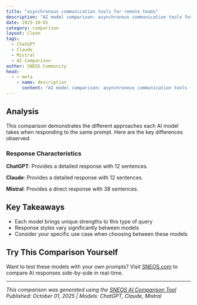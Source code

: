 ```yaml
---
title: "asynchronous communication tools for remote teams"
description: "AI model comparison: asynchronous communication tools for remote teams..."
date: 2025-10-01
category: comparison
layout: Clean
tags:
  - ChatGPT
  - Claude
  - Mistral
  - AI Comparison
author: SNEOS Community
head:
  - - meta
    - name: description
      content: "AI model comparison: asynchronous communication tools for remote teams..."
---
```


<ChatComparison
  title="asynchronous communication tools for remote teams"
  prompt="asynchronous communication tools for remote teams"
  :responses='{"ChatGPT": "Here are some popular asynchronous communication tools for remote teams:\n\n1. **Slack** \n - Features: Channels for topics/projects, direct messaging, file sharing, integrations with other tools \n - Use Case: Quick updates, discussions that don\u2019t require immediate response\n\n2. **Microsoft Teams** \n - Features: Channels, threaded conversations, file sharing, integration with Office 365 apps \n - Use Case: Collaboration for Microsoft-centric organizations\n\n3. **Trello** \n - Features: Boards, lists, and cards for project/task management with comment sections for communications \n - Use Case: Organizing tasks and discussions around project components\n\n4. **Asana** \n - Features: Task assignments, project tracking, comment threads on tasks \n - Use Case: Task and project management with communication focused on work items\n\n5. **Google Workspace (Docs, Sheets, Slides)** \n - Features: Real-time and asynchronous commenting, suggestions, collaborative editing \n - Use Case: Document collaboration with discussion embedded in files\n\n6. **Loom** \n - Features: Recording and sharing video messages or screen recordings \n - Use Case: Explaining ideas or walkthroughs without needing a live call\n\n7. **Notion** \n - Features: Collaborative documents, databases, comments, task management \n - Use Case: Knowledge base creation and team collaboration with asynchronous communication\n\n8. **Basecamp** \n - Features: Message boards, to-dos, schedules, document sharing \n - Use Case: All-in-one project management and team communication tool\n\n9. **Email** \n - Features: Traditional communication method, good for formal or detailed messages \n - Use Case: Longer communications that don\u2019t require immediate interaction\n\n10. **Discord** \n - Features: Channels, voice messages, thread conversations \n - Use Case: Informal team chats and topic-based asynchronous conversations\n\nChoosing the right tool depends on your team\u2019s specific needs, such as task management, documentation, quick messaging, or detailed discussions. Many teams combine several of these tools to cover different communication needs.", "Claude": "# Asynchronous Communication Tools for Remote Teams\n\n## **Messaging \u0026 Chat Platforms**\n- **Slack** - Channel-based messaging with threads, file sharing, and app integrations\n- **Microsoft Teams** - Integrated with Office 365, supports chat, channels, and file collaboration\n- **Discord** - Originally for gaming, now popular for team communication with voice/text channels\n- **Mattermost** - Open-source alternative to Slack with self-hosting options\n- **Rocket.Chat** - Customizable team chat platform with end-to-end encryption\n\n## **Project Management \u0026 Collaboration**\n- **Asana** - Task management with project timelines, comments, and team coordination\n- **Trello** - Kanban-style boards for visual project tracking\n- **Monday.com** - Customizable work management platform with timeline views\n- **Notion** - All-in-one workspace combining notes, tasks, databases, and wikis\n- **ClickUp** - Comprehensive project management with multiple view options\n\n## **Documentation \u0026 Knowledge Sharing**\n- **Confluence** - Team wiki and documentation platform by Atlassian\n- **GitBook** - Modern documentation platform for technical and non-technical content\n- **Slab** - Team knowledge base with modern interface\n- **Guru** - AI-powered knowledge management system\n- **Obsidian** - Note-taking with powerful linking capabilities (great for team knowledge graphs)\n\n## **Video Communication (Async Features)**\n- **Loom** - Screen recording for quick video messages and tutorials\n- **Vidyard** - Video messaging and screen recording for sales/marketing teams\n- **Bubble** - Short-form video messages for team updates\n- **Async Video Standups** via tools like **Geekbot** or **Range**\n\n## **Email \u0026 Long-form Communication**\n- **Gmail/Outlook** - Traditional email with improved organization features\n- **Front** - Shared inbox for team email management\n- **Missive** - Collaborative email with chat-like features\n- **Superhuman** - High-speed email client with advanced features\n\n## **File Sharing \u0026 Collaboration**\n- **Google Workspace** - Real-time document collaboration with comment systems\n- **Microsoft 365** - Office apps with co-authoring and async review features\n- **Dropbox Paper** - Simple document collaboration with clean interface\n- **Box** - Enterprise file sharing with workflow capabilities\n\n## **Feedback \u0026 Review Tools**\n- **Figma** - Design collaboration with commenting and version control\n- **Frame.io** - Video review and collaboration platform\n- **ReviewBoard** - Code review tool for development teams\n- **Notion** - Can be used for feedback collection and review processes\n\n## **Time Management \u0026 Status Updates**\n- **Geekbot** - Automated standups and check-ins via Slack\n- **Range** - Team check-ins and goal tracking\n- **Status Hero** - Daily/weekly status updates and team visibility\n- **Todoist** - Task management with team project sharing\n\n## **Integration \u0026 Automation**\n- **Zapier** - Connects different tools to automate workflows\n- **IFTTT** - Simple automation between apps and services\n- **Microsoft Power Automate** - Workflow automation for Office 365 ecosystem\n\n## **Best Practices for Async Communication:**\n\n1. **Set clear expectations** for response times\n2. **Use threading** to keep conversations organized\n3. **Write detailed, context-rich messages** to minimize back-and-forth\n4. **Leverage @mentions** strategically to avoid notification fatigue\n5. **Create shared documentation** for important decisions and processes\n6. **Use status indicators** to show availability and current focus\n7. **Record video messages** for complex explanations\n8. **Establish communication protocols** for different types of messages\n\nThe key is choosing tools that fit your team\u0027s workflow and integrating them effectively to create a seamless async communication experience.", "Mistral": "Asynchronous communication tools are essential for remote teams as they allow team members to communicate and collaborate at their own pace, without the need for immediate responses. Here are some popular asynchronous communication tools:\n\n1. **Email**:\n - **Gmail**: Widely used for both personal and professional communication.\n - **Outlook**: Popular in corporate environments, integrating well with Microsoft Office suite.\n\n2. **Project Management Tools**:\n - **Trello**: Uses boards, lists, and cards to organize tasks and projects.\n - **Asana**: Offers task management, project tracking, and team collaboration features.\n - **Jira**: Primarily used for software development, but can be adapted for other types of projects.\n - **Monday.com**: Provides a visual workspace for managing projects and tasks.\n\n3. **Collaboration Platforms**:\n - **Slack**: While primarily a synchronous tool, it has features like channels and threads that can be used asynchronously.\n - **Microsoft Teams**: Offers chat, file sharing, and integration with other Microsoft tools, making it useful for asynchronous communication.\n - **Basecamp**: Combines project management, team communication, and file sharing in one platform.\n\n4. **Document Collaboration**:\n - **Google Docs/Sheets/Slides**: Allows real-time collaboration and commenting, which can be used asynchronously.\n - **Microsoft Office 365**: Similar to Google Workspace, but with Microsoft\u0027s suite of tools.\n - **Notion**: An all-in-one workspace for notes, tasks, wikis, and databases.\n\n5. **Video Messaging**:\n - **Loom**: Allows users to record and share video messages, making it easier to communicate complex ideas asynchronously.\n - **Vidyard**: Another video messaging tool that integrates well with other platforms.\n\n6. **Forums and Discussion Boards**:\n - **Discourse**: An open-source discussion platform that can be used for team communication.\n - **Reddit**: While not typically used for team communication, it can be adapted for internal use.\n\n7. **Wikis and Knowledge Bases**:\n - **Confluence**: A collaboration wiki tool used to help change the way modern teams work.\n - **GitHub Wiki**: Useful for documentation and collaboration within software development teams.\n\n8. **Task and To-Do Lists**:\n - **Todoist**: A task management tool that allows for asynchronous updates and collaboration.\n - **Wunderlist**: Another task management tool that can be used asynchronously.\n\n9. **Instant Messaging with Asynchronous Features**:\n - **Twist**: Designed specifically for asynchronous communication, with threads and channels.\n - **Discord**: While primarily used for gaming, it has features that can be adapted for team communication.\n\n10. **Feedback and Review Tools**:\n - **InVision**: Allows for design collaboration and feedback, which can be done asynchronously.\n - **Figma**: A collaborative interface design tool that supports asynchronous feedback.\n\nThese tools help remote teams stay connected and productive, even when they are not working at the same time. The choice of tool often depends on the specific needs and preferences of the team."}' 
  published-date="16:09"
/>

## Analysis

This comparison demonstrates the different approaches each AI model takes when responding to the same prompt. Here are the key differences observed:

### Response Characteristics

**ChatGPT**: Provides a detailed response with 12 sentences. 

**Claude**: Provides a detailed response with 12 sentences. 

**Mistral**: Provides a direct response with 38 sentences. 

## Key Takeaways

- Each model brings unique strengths to this type of query
- Response styles vary significantly between models
- Consider your specific use case when choosing between these models

## Try This Comparison Yourself

Want to test these models with your own prompts? Visit [SNEOS.com](https://sneos.com) to compare AI responses side-by-side in real-time.

---

*This comparison was generated using the [SNEOS AI Comparison Tool](https://sneos.com)*
*Published: October 01, 2025 | Models: ChatGPT, Claude, Mistral*
